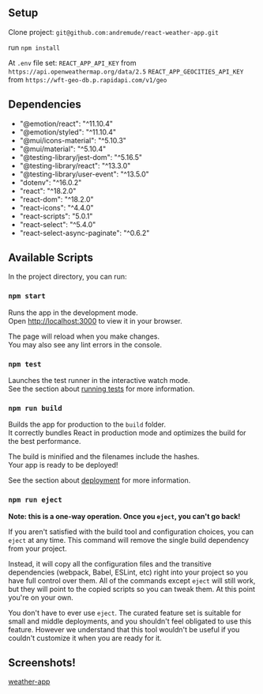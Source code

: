 ## Setup

  Clone project: `git@github.com:andremude/react-weather-app.git`

  run `npm install`

  At `.env` file set:
    `REACT_APP_API_KEY` from `https://api.openweathermap.org/data/2.5`
    `REACT_APP_GEOCITIES_API_KEY` from `https://wft-geo-db.p.rapidapi.com/v1/geo`

## Dependencies 
<ul>
  <li>"@emotion/react": "^11.10.4"</li>
  <li>"@emotion/styled": "^11.10.4"</li>
  <li>"@mui/icons-material": "^5.10.3"</li>
  <li>"@mui/material": "^5.10.4"</li>
  <li>"@testing-library/jest-dom": "^5.16.5"</li>
  <li>"@testing-library/react": "^13.3.0"</li>
  <li>"@testing-library/user-event": "^13.5.0"</li>
  <li>"dotenv": "^16.0.2"</li>
  <li>"react": "^18.2.0"</li>
  <li>"react-dom": "^18.2.0"</li>
  <li>"react-icons": "^4.4.0"</li>
  <li>"react-scripts": "5.0.1"</li>
  <li>"react-select": "^5.4.0"</li>
  <li>"react-select-async-paginate": "^0.6.2"</li>
</ul>    

## Available Scripts

In the project directory, you can run:

### `npm start`

Runs the app in the development mode.\
Open [http://localhost:3000](http://localhost:3000) to view it in your browser.

The page will reload when you make changes.\
You may also see any lint errors in the console.

### `npm test`

Launches the test runner in the interactive watch mode.\
See the section about [running tests](https://facebook.github.io/create-react-app/docs/running-tests) for more information.

### `npm run build`

Builds the app for production to the `build` folder.\
It correctly bundles React in production mode and optimizes the build for the best performance.

The build is minified and the filenames include the hashes.\
Your app is ready to be deployed!

See the section about [deployment](https://facebook.github.io/create-react-app/docs/deployment) for more information.

### `npm run eject`

**Note: this is a one-way operation. Once you `eject`, you can't go back!**

If you aren't satisfied with the build tool and configuration choices, you can `eject` at any time. This command will remove the single build dependency from your project.

Instead, it will copy all the configuration files and the transitive dependencies (webpack, Babel, ESLint, etc) right into your project so you have full control over them. All of the commands except `eject` will still work, but they will point to the copied scripts so you can tweak them. At this point you're on your own.

You don't have to ever use `eject`. The curated feature set is suitable for small and middle deployments, and you shouldn't feel obligated to use this feature. However we understand that this tool wouldn't be useful if you couldn't customize it when you are ready for it.

## Screenshots!

[weather-app](https://github.com/andremude/react-weather-app/assets/71613801/1de349d8-2c7a-4844-a780-1dceec920b95)

